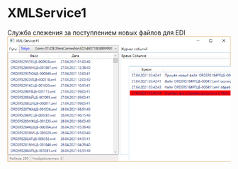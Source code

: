 # XMLService1
Служба слежения за поступлением новых файлов для EDI
![Screenshort1](https://github.com/AstiiCoder/XMLService1/blob/master/screen.png)
